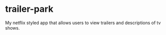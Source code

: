 # trailer-park
My netflix styled app that allows users to view trailers and descriptions of tv shows.

